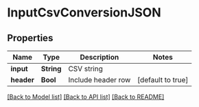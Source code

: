 # InputCsvConversionJSON

## Properties
Name | Type | Description | Notes
------------ | ------------- | ------------- | -------------
**input** | **String** | CSV string | 
**header** | **Bool** | Include header row | [default to true]

[[Back to Model list]](../README.md#documentation-for-models) [[Back to API list]](../README.md#documentation-for-api-endpoints) [[Back to README]](../README.md)


